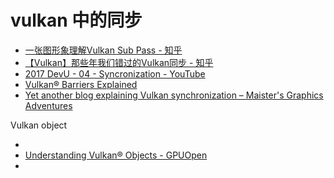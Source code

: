 # vulkan 中的同步

* [一张图形象理解Vulkan Sub Pass - 知乎](https://zhuanlan.zhihu.com/p/461097833)
* [【Vulkan】那些年我们错过的Vulkan同步 - 知乎](https://zhuanlan.zhihu.com/p/436033612)
* [2017 DevU - 04 - Syncronization - YouTube](https://www.youtube.com/watch?v=YkJ4hKCPjm0&t=2225s)
* [Vulkan® Barriers Explained](https://gpuopen.com/learn/vulkan-barriers-explained/)
* [Yet another blog explaining Vulkan synchronization – Maister&#39;s Graphics Adventures](http://themaister.net/blog/2019/08/14/yet-another-blog-explaining-vulkan-synchronization/)

Vulkan object

* 
* [Understanding Vulkan® Objects - GPUOpen](https://gpuopen.com/learn/understanding-vulkan-objects/)
*

